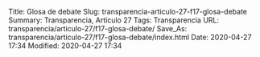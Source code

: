 Title: Glosa de debate
Slug: transparencia-articulo-27-f17-glosa-debate
Summary: Transparencia, Artículo 27
Tags: Transparencia
URL: transparencia/articulo-27/f17-glosa-debate/
Save_As: transparencia/articulo-27/f17-glosa-debate/index.html
Date: 2020-04-27 17:34
Modified: 2020-04-27 17:34


 



